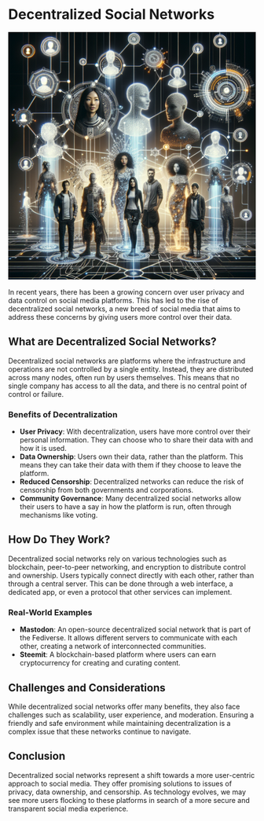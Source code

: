 # Decentralized Social Networks

![Decentralized Social Network Concept](https://raw.githubusercontent.com/Kanakjr/100-days-of-AI-Writing/main/images/Decentralized-Social-Networks.png)

In recent years, there has been a growing concern over user privacy and data control on social media platforms. This has led to the rise of decentralized social networks, a new breed of social media that aims to address these concerns by giving users more control over their data.

## What are Decentralized Social Networks?

Decentralized social networks are platforms where the infrastructure and operations are not controlled by a single entity. Instead, they are distributed across many nodes, often run by users themselves. This means that no single company has access to all the data, and there is no central point of control or failure.

### Benefits of Decentralization

- **User Privacy**: With decentralization, users have more control over their personal information. They can choose who to share their data with and how it is used.
- **Data Ownership**: Users own their data, rather than the platform. This means they can take their data with them if they choose to leave the platform.
- **Reduced Censorship**: Decentralized networks can reduce the risk of censorship from both governments and corporations.
- **Community Governance**: Many decentralized social networks allow their users to have a say in how the platform is run, often through mechanisms like voting.

## How Do They Work?

Decentralized social networks rely on various technologies such as blockchain, peer-to-peer networking, and encryption to distribute control and ownership. Users typically connect directly with each other, rather than through a central server. This can be done through a web interface, a dedicated app, or even a protocol that other services can implement.

### Real-World Examples

- **Mastodon**: An open-source decentralized social network that is part of the Fediverse. It allows different servers to communicate with each other, creating a network of interconnected communities.
- **Steemit**: A blockchain-based platform where users can earn cryptocurrency for creating and curating content.

## Challenges and Considerations

While decentralized social networks offer many benefits, they also face challenges such as scalability, user experience, and moderation. Ensuring a friendly and safe environment while maintaining decentralization is a complex issue that these networks continue to navigate.

## Conclusion

Decentralized social networks represent a shift towards a more user-centric approach to social media. They offer promising solutions to issues of privacy, data ownership, and censorship. As technology evolves, we may see more users flocking to these platforms in search of a more secure and transparent social media experience.
